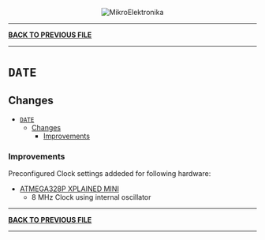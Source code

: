 
<p align="center">
  <img src="http://www.mikroe.com/img/designs/beta/logo_small.png?raw=true" alt="MikroElektronika"/>
</p>

---

**[BACK TO PREVIOUS FILE](../changelog.md)**

---

# `DATE`

## Changes

- [`DATE`](#date)
  - [Changes](#changes)
    + [Improvements](#improvements)

### Improvements

Preconfigured Clock settings addeded for following hardware:

+ [ATMEGA328P XPLAINED MINI](https://mplab-discover.microchip.com/v2/item/com.microchip.portal.evalboard/com.microchip.subcategories.tools.debugging-icd/mcu08.atmega328p-xmini/1.0.0?view=about)
  + 8 MHz Clock using internal oscillator

---

**[BACK TO PREVIOUS FILE](../changelog.md)**

---
